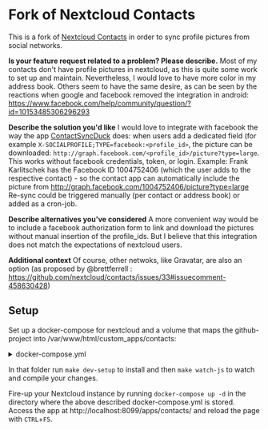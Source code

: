 # Fork of Nextcloud Contacts

This is a fork of [Nextcloud Contacts](https://github.com/nextcloud/contacts/) in order to sync profile pictures from social networks.

**Is your feature request related to a problem? Please describe.**
Most of my contacts don't have profile pictures in nextcloud, as this is quite some work to set up and maintain. Nevertheless, I would love to have more color in my address book. Others seem to have the same desire, as can be seen by the reactions when google and facebook removed the integration in android: https://www.facebook.com/help/community/question/?id=10153485306296293

**Describe the solution you'd like**
I would love to integrate with facebook the way the app [ContactSyncDuck](https://play.google.com/store/apps/details?id=com.lifeternet.profilephotosync) does: when users add a dedicated field (for example `X-SOCIALPROFILE;TYPE=facebook:<profile_id>`, the picture can be downloaded: `http://graph.facebook.com/<profile_id>/picture?type=large`. This works without facebook credentials, token, or login.
Example: Frank Karlitschek has the Facebook ID 1004752406 (which the user adds to the respective contact) - so the contact app can automatically include the picture from http://graph.facebook.com/1004752406/picture?type=large
Re-sync could be triggered manually (per contact or address book) or added as a cron-job.

**Describe alternatives you've considered**
A more convenient way would be to include a facebook authorization form to link and download the pictures without manual insertion of the profile_ids. But I believe that this integration does not match the expectations of nextcloud users.

**Additional context**
Of course, other netwoks, like Gravatar, are also an option (as proposed by @brettferrell : https://github.com/nextcloud/contacts/issues/33#issuecomment-458630428)

## Setup

Set up a docker-compose for nextcloud and a volume that maps the github-project into /var/www/html/custom_apps/contacts:
<details>
  <summary>docker-compose.yml</summary>
   <p>

```yml
version: '2'

volumes:
 nextcloud:

services:
  app:
    image: nextcloud
    ports:
      - 8099:80
    volumes:
      - nextcloud:/var/www/html
      - ./contacts:/var/www/html/custom_apps/contacts
    restart: unless-stopped
```
</p>
</details>

In that folder run `make dev-setup` to install and then `make watch-js` to watch and compile your changes.

Fire-up your Nextcloud instance by running `docker-compose up -d` in the directory where the above described docker-compose.yml is stored. Access the app at http://localhost:8099/apps/contacts/ and reload the page with `CTRL`+`F5`.
